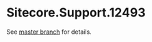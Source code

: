 # Sitecore.Support.12493

See [master branch](https://github.com/sitecoresupport/Sitecore.Support.12493) for details.